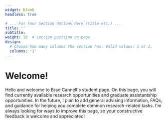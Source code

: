```yaml
---
widget: blank
headless: true

# ... Put Your Section Options Here (title etc.) ...
title: ''
subtitle:
weight: 10  # section position on page
design:
  # Choose how many columns the section has. Valid values: 1 or 2.
  columns: '1'
---
```


# Welcome!

Hello and welcome to Brad Cannell's student page. On this page, you will find currently available research opportunities and graduate assistantship opportunities. In the future, I plan to add general advising information, FAQs, and guidance for helping you complete common research-related tasks. I'm always looking for ways to improve this page, so your constructive feedback is welcome and appreciated!
